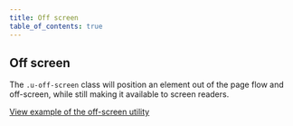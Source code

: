 ```yaml
---
title: Off screen
table_of_contents: true
---
```


## Off screen

The `.u-off-screen` class will position an element out of the page flow and off-screen, while still making it available to screen readers.

<a href="https://canonical-web-and-design.github.io/vanilla-framework/examples/utilities/off-screen/"
    class="js-example">
    View example of the off-screen utility
</a>

